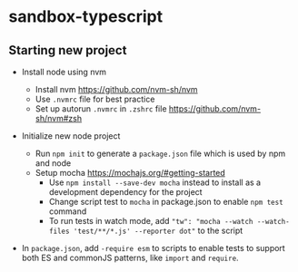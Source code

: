 # sandbox-typescript

## Starting new project

- Install node using nvm

  - Install nvm https://github.com/nvm-sh/nvm
  - Use `.nvmrc` file for best practice
  - Set up autorun `.nvmrc` in `.zshrc` file https://github.com/nvm-sh/nvm#zsh

- Initialize new node project

  - Run `npm init` to generate a `package.json` file which is used by npm and node
  - Setup mocha https://mochajs.org/#getting-started
    - Use `npm install --save-dev mocha` instead to install as a development dependency for the project
    - Change script test to `mocha` in package.json to enable `npm test` command
    - To run tests in watch mode, add `"tw": "mocha --watch --watch-files 'test/**/*.js' --reporter dot"` to the script

- In `package.json`, add `-require esm` to scripts to enable tests to support both ES and commonJS patterns, like `import` and `require`.
